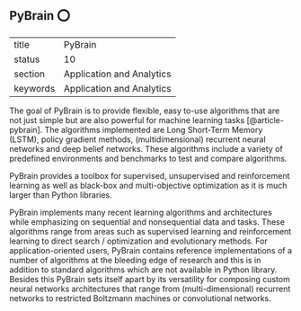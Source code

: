 ## PyBrain :o:


|          |                           |
| -------- | ------------------------- |
| title    | PyBrain                   | 
| status   | 10                        |
| section  | Application and Analytics |
| keywords | Application and Analytics |



The goal of PyBrain is to provide flexible, easy to-use algorithms
that are not just simple but are also powerful for machine learning
tasks [@article-pybrain].  The algorithms implemented are Long
Short-Term Memory (LSTM), policy gradient methods, (multidimensional)
recurrent neural networks and deep belief networks. These algorithms
include a variety of predefined environments and benchmarks to test
and compare algorithms.

PyBrain provides a toolbox for supervised, unsupervised and
reinforcement learning as well as black-box and multi-objective
optimization as it is much larger than Python libraries.

PyBrain implements many recent learning algorithms and architectures
while emphasizing on sequential and nonsequential data and
tasks. These algorithms range from areas such as supervised learning
and reinforcement learning to direct search / optimization and
evolutionary methods.  For application-oriented users, PyBrain
contains reference implementations of a number of algorithms at the
bleeding edge of research and this is in addition to standard
algorithms which are not available in Python library. Besides this
PyBrain sets itself apart by its versatility for composing custom
neural networks architectures that range from (multi-dimensional)
recurrent networks to restricted Boltzmann machines or convolutional
networks.


    
